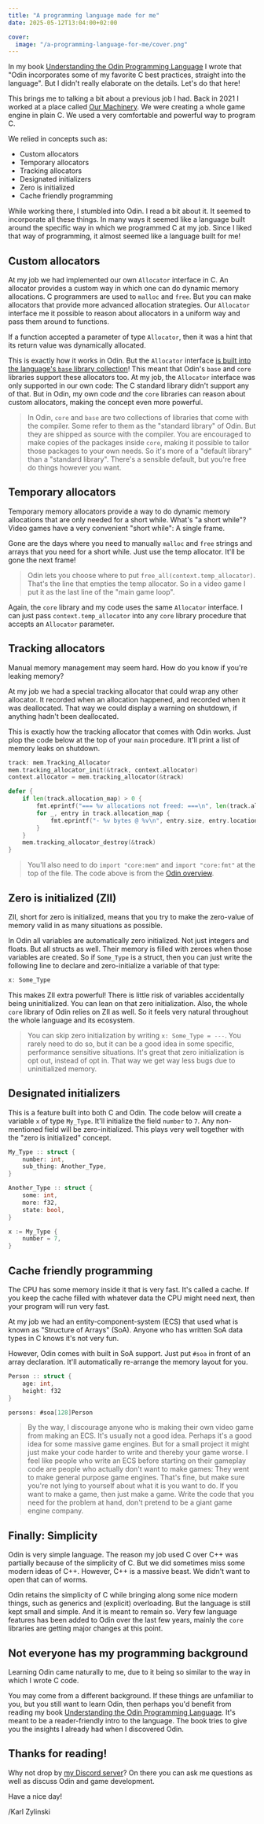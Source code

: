 ```yaml
---
title: "A programming language made for me"
date: 2025-05-12T13:04:00+02:00

cover:
  image: "/a-programming-language-for-me/cover.png"
---
```


In my book [Understanding the Odin Programming Language](https://odinbook.com) I wrote that "Odin incorporates some of my favorite C best practices, straight into the language". But I didn't really elaborate on the details. Let's do that here!

This brings me to talking a bit about a previous job I had. Back in 2021 I worked at a place called [Our Machinery](https://ruby0x1.github.io/machinery_blog_archive/). We were creating a whole game engine in plain C. We used a very comfortable and powerful way to program C.

We relied in concepts such as:

- Custom allocators
- Temporary allocators
- Tracking allocators
- Designated initializers
- Zero is initialized
- Cache friendly programming

While working there, I stumbled into Odin. I read a bit about it. It seemed to incorporate all these things. In many ways it seemed like a language built around the specific way in which we programmed C at my job. Since I liked that way of programming, it almost seemed like a language built for me!

## Custom allocators

At my job we had implemented our own `Allocator` interface in C. An allocator provides a custom way in which one can do dynamic memory allocations. C programmers are used to `malloc` and `free`. But you can make allocators that provide more advanced allocation strategies. Our `Allocator` interface me it possible to reason about allocators in a uniform way and pass them around to functions.

If a function accepted a parameter of type `Allocator`, then it was a hint that its return value was dynamically allocated.

This is exactly how it works in Odin. But the `Allocator` interface [is built into the language's `base` library collection](https://pkg.odin-lang.org/base/runtime/#Allocator)! This meant that Odin's `base` and `core` libraries support these allocators too. At my job, the `Allocator` interface was only supported in our own code: The C standard library didn't support any of that. But in Odin, my own code _and_ the `core` libraries can reason about custom allocators, making the concept even more powerful.

> In Odin, `core` and `base` are two collections of libraries that come with the compiler. Some refer to them as the "standard library" of Odin. But they are shipped as source with the compiler. You are encouraged to make copies of the packages inside `core`, making it possible to tailor those packages to your own needs. So it's more of a "default library" than a "standard library". There's a sensible default, but you're free do things however you want.

## Temporary allocators

Temporary memory allocators provide a way to do dynamic memory allocations that are only needed for a short while. What's "a short while"? Video games have a very convenient "short while": A single frame.

Gone are the days where you need to manually `malloc` and `free` strings and arrays that you need for a short while. Just use the temp allocator. It'll be gone the next frame!

> Odin lets you choose where to put `free_all(context.temp_allocator)`. That's the line that empties the temp allocator. So in a video game I put it as the last line of the "main game loop".

Again, the `core` library and my code uses the same `Allocator` interface. I can just pass `context.temp_allocator` into any `core` library procedure that accepts an `Allocator` parameter.

## Tracking allocators

Manual memory management may seem hard. How do you know if you're leaking memory?

At my job we had a special tracking allocator that could wrap any other allocator. It recorded when an allocation happened, and recorded when it was deallocated. That way we could display a warning on shutdown, if anything hadn't been deallocated.

This is exactly how the tracking allocator that comes with Odin works. Just plop the code below at the top of your `main` procedure. It'll print a list of memory leaks on shutdown.

```go
track: mem.Tracking_Allocator
mem.tracking_allocator_init(&track, context.allocator)
context.allocator = mem.tracking_allocator(&track)

defer {
	if len(track.allocation_map) > 0 {
		fmt.eprintf("=== %v allocations not freed: ===\n", len(track.allocation_map))
		for _, entry in track.allocation_map {
			fmt.eprintf("- %v bytes @ %v\n", entry.size, entry.location)
		}
	}
	mem.tracking_allocator_destroy(&track)
}
```

> You'll also need to do `import "core:mem"` and `import "core:fmt"` at the top of the file. The code above is from the [Odin overview](https://odin-lang.org/docs/overview/#tracking-allocator).

## Zero is initialized (ZII)

ZII, short for zero is initialized, means that you try to make the zero-value of memory valid in as many situations as possible.

In Odin all variables are automatically zero initialized. Not just integers and floats. But all structs as well. Their memory is filled with zeroes when those variables are created. So if `Some_Type` is a struct, then you can just write the following line to declare and zero-initialize a variable of that type:

```go
x: Some_Type
```

This makes ZII extra powerful! There is little risk of variables accidentally being uninitialized. You can lean on that zero initialization. Also, the whole `core` library of Odin relies on ZII as well. So it feels very natural throughout the whole language and its ecosystem.

> You can skip zero initialization by writing `x: Some_Type = ---`. You rarely need to do so, but it can be a good idea in some specific, performance sensitive situations. It's great that zero initialization is opt out, instead of opt in. That way we get way less bugs due to uninitialized memory.


## Designated initializers

This is a feature built into both C and Odin. The code below will create a variable `x` of type `My_Type`. It'll initialize the field `number` to `7`. Any non-mentioned field will be zero-initialized. This plays very well together with the "zero is initialized" concept.

```go
My_Type :: struct {
	number: int,
	sub_thing: Another_Type,
}

Another_Type :: struct {
	some: int,
	more: f32,
	state: bool,
}

x := My_Type {
	number = 7,	
}
```

## Cache friendly programming

The CPU has some memory inside it that is very fast. It's called a cache. If you keep the cache filled with whatever data the CPU might need next, then your program will run very fast.

At my job we had an entity-component-system (ECS) that used what is known as "Structure of Arrays" (SoA). Anyone who has written SoA data types in C knows it's not very fun.

However, Odin comes with built in SoA support. Just put `#soa` in front of an array declaration. It'll automatically re-arrange the memory layout for you.

```go
Person :: struct {
	age: int,
	height: f32
}

persons: #soa[128]Person
```

> By the way, I discourage anyone who is making their own video game from making an ECS. It's usually not a good idea. Perhaps it's a good idea for some massive game engines. But for a small project it might just make your code harder to write and thereby your game worse. I feel like people who write an ECS before starting on their gameplay code are people who actually don't want to make games: They went to make general purpose game engines. That's fine, but make sure you're not lying to yourself about what it is you want to do. If you want to make a game, then just make a game. Write the code that you need for the problem at hand, don't pretend to be a giant game engine company.

## Finally: Simplicity

Odin is very simple language. The reason my job used C over C++ was partially because of the simplicity of C. But we did sometimes miss some modern ideas of C++. However, C++ is a massive beast. We didn't want to open that can of worms.

Odin retains the simplicity of C while bringing along some nice modern things, such as generics and (explicit) overloading. But the language is still kept small and simple. And it is meant to remain so. Very few language features has been added to Odin over the last few years, mainly the `core` libraries are getting major changes at this point.

## Not everyone has my programming background

Learning Odin came naturally to me, due to it being so similar to the way in which I wrote C code.

You may come from a different background. If these things are unfamiliar to you, but you still want to learn Odin, then perhaps you'd benefit from reading my book [Understanding the Odin Programming Language](https://odinbook.com). It's meant to be a reader-friendly intro to the language. The book tries to give you the insights I already had when I discovered Odin.

## Thanks for reading!

Why not drop by [my Discord server](https://discord.gg/4FsHgtBmFK)? On there you can ask me questions as well as discuss Odin and game development.

Have a nice day!

/Karl Zylinski
